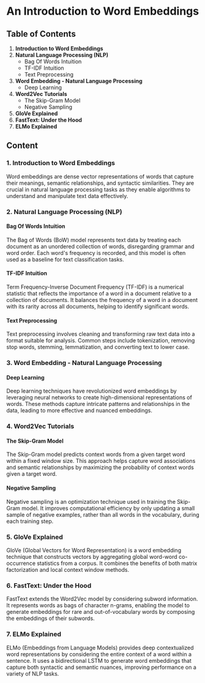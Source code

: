 # An Introduction to Word Embeddings

## Table of Contents

1. **Introduction to Word Embeddings**
2. **Natural Language Processing (NLP)**
    - Bag Of Words Intuition
    - TF-IDF Intuition
    - Text Preprocessing
3. **Word Embedding - Natural Language Processing**
    - Deep Learning
4. **Word2Vec Tutorials**
    - The Skip-Gram Model
    - Negative Sampling
5. **GloVe Explained**
6. **FastText: Under the Hood**
7. **ELMo Explained**

## Content

### 1. Introduction to Word Embeddings
Word embeddings are dense vector representations of words that capture their meanings, semantic relationships, and syntactic similarities. They are crucial in natural language processing tasks as they enable algorithms to understand and manipulate text data effectively.

### 2. Natural Language Processing (NLP)

#### Bag Of Words Intuition
The Bag of Words (BoW) model represents text data by treating each document as an unordered collection of words, disregarding grammar and word order. Each word's frequency is recorded, and this model is often used as a baseline for text classification tasks.

#### TF-IDF Intuition
Term Frequency-Inverse Document Frequency (TF-IDF) is a numerical statistic that reflects the importance of a word in a document relative to a collection of documents. It balances the frequency of a word in a document with its rarity across all documents, helping to identify significant words.

#### Text Preprocessing
Text preprocessing involves cleaning and transforming raw text data into a format suitable for analysis. Common steps include tokenization, removing stop words, stemming, lemmatization, and converting text to lower case.

### 3. Word Embedding - Natural Language Processing

#### Deep Learning
Deep learning techniques have revolutionized word embeddings by leveraging neural networks to create high-dimensional representations of words. These methods capture intricate patterns and relationships in the data, leading to more effective and nuanced embeddings.

### 4. Word2Vec Tutorials

#### The Skip-Gram Model
The Skip-Gram model predicts context words from a given target word within a fixed window size. This approach helps capture word associations and semantic relationships by maximizing the probability of context words given a target word.

#### Negative Sampling
Negative sampling is an optimization technique used in training the Skip-Gram model. It improves computational efficiency by only updating a small sample of negative examples, rather than all words in the vocabulary, during each training step.

### 5. GloVe Explained
GloVe (Global Vectors for Word Representation) is a word embedding technique that constructs vectors by aggregating global word-word co-occurrence statistics from a corpus. It combines the benefits of both matrix factorization and local context window methods.

### 6. FastText: Under the Hood
FastText extends the Word2Vec model by considering subword information. It represents words as bags of character n-grams, enabling the model to generate embeddings for rare and out-of-vocabulary words by composing the embeddings of their subwords.

### 7. ELMo Explained
ELMo (Embeddings from Language Models) provides deep contextualized word representations by considering the entire context of a word within a sentence. It uses a bidirectional LSTM to generate word embeddings that capture both syntactic and semantic nuances, improving performance on a variety of NLP tasks.